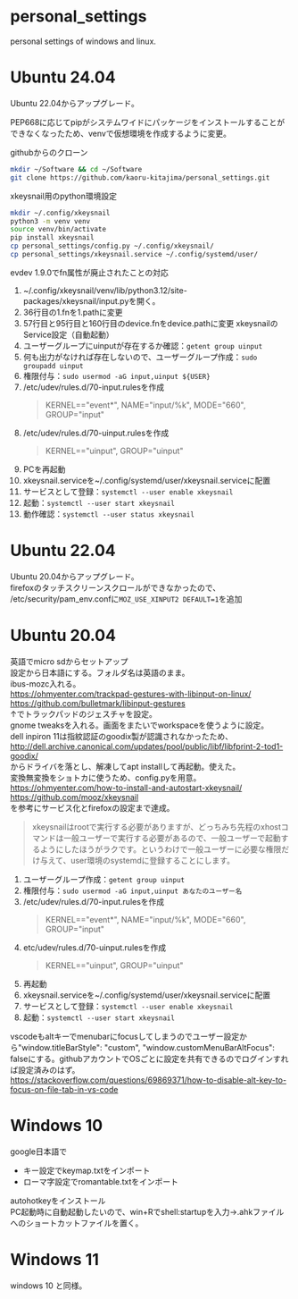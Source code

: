 # personal_settings
personal settings of windows and linux.

# Ubuntu 24.04
Ubuntu 22.04からアップグレード。

PEP668に応じてpipがシステムワイドにパッケージをインストールすることができなくなったため、venvで仮想環境を作成するように変更。

githubからのクローン
```bash
mkdir ~/Software && cd ~/Software
git clone https://github.com/kaoru-kitajima/personal_settings.git
```
xkeysnail用のpython環境設定
```bash
mkdir ~/.config/xkeysnail
python3 -m venv venv
source venv/bin/activate
pip install xkeysnail
cp personal_settings/config.py ~/.config/xkeysnail/
cp personal_settings/xkeysnail.service ~/.config/systemd/user/
```
evdev 1.9.0でfn属性が廃止されたことの対応
1. ~/.config/xkeysnail/venv/lib/python3.12/site-packages/xkeysnail/input.pyを開く。
1. 36行目の1.fnを1.pathに変更
1. 57行目と95行目と160行目のdevice.fnをdevice.pathに変更
xkeysnailのService設定（自動起動）
1. ユーザーグループにuinputが存在するか確認：`getent group uinput`  
1. 何も出力がなければ存在しないので、ユーザーグループ作成：`sudo groupadd uinput`  
1. 権限付与：`sudo usermod -aG input,uinput ${USER}`  
1. /etc/udev/rules.d/70-input.rulesを作成
    >KERNEL=="event*", NAME="input/%k", MODE="660", GROUP="input"  
1. /etc/udev/rules.d/70-uinput.rulesを作成
    >KERNEL=="uinput", GROUP="uinput"  
1. PCを再起動
1. xkeysnail.serviceを~/.config/systemd/user/xkeysnail.serviceに配置
1. サービスとして登録：`systemctl --user enable xkeysnail`
1. 起動：`systemctl --user start xkeysnail`
1. 動作確認：`systemctl --user status xkeysnail`

# Ubuntu 22.04
Ubuntu 20.04からアップグレード。  
firefoxのタッチスクリーンスクロールができなかったので、
/etc/security/pam_env.confに`MOZ_USE_XINPUT2 DEFAULT=1`を追加

# Ubuntu 20.04
英語でmicro sdからセットアップ  
設定から日本語にする。フォルダ名は英語のまま。  
ibus-mozc入れる。  
https://ohmyenter.com/trackpad-gestures-with-libinput-on-linux/  
https://github.com/bulletmark/libinput-gestures  
↑でトラックパッドのジェスチャを設定。  
gnome tweaksを入れる。画面をまたいでworkspaceを使うように設定。  
dell inpiron 11は指紋認証のgoodix製が認識されなかったため、http://dell.archive.canonical.com/updates/pool/public/libf/libfprint-2-tod1-goodix/  
からドライバを落とし、解凍してapt installして再起動。使えた。  
変換無変換をショトカに使うため、config.pyを用意。  
https://ohmyenter.com/how-to-install-and-autostart-xkeysnail/  
https://github.com/mooz/xkeysnail  
を参考にサービス化とfirefoxの設定まで達成。  
> xkeysnailはrootで実行する必要がありますが、どっちみち先程のxhostコマンドは一般ユーザーで実行する必要があるので、一般ユーザーで起動するようにしたほうがラクです。というわけで一般ユーザーに必要な権限だけ与えて、user環境のsystemdに登録することにします。
1. ユーザーグループ作成：`getent group uinput`  
1. 権限付与：`sudo usermod -aG input,uinput あなたのユーザー名`  
1. /etc/udev/rules.d/70-input.rulesを作成
    >KERNEL=="event*", NAME="input/%k", MODE="660", GROUP="input"  
1. etc/udev/rules.d/70-uinput.rulesを作成
    >KERNEL=="uinput", GROUP="uinput"  
1. 再起動
1. xkeysnail.serviceを~/.config/systemd/user/xkeysnail.serviceに配置
1. サービスとして登録：`systemctl --user enable xkeysnail`
1. 起動：`systemctl --user start xkeysnail`

vscodeもaltキーでmenubarにfocusしてしまうのでユーザー設定から"window.titleBarStyle": "custom", "window.customMenuBarAltFocus": falseにする。githubアカウントでOSごとに設定を共有できるのでログインすれば設定済みのはず。  
https://stackoverflow.com/questions/69869371/how-to-disable-alt-key-to-focus-on-file-tab-in-vs-code  

# Windows 10
google日本語で  
- キー設定でkeymap.txtをインポート  
- ローマ字設定でromantable.txtをインポート  

autohotkeyをインストール  
PC起動時に自動起動したいので、win+Rでshell:startupを入力→.ahkファイルへのショートカットファイルを置く。  

# Windows 11
windows 10 と同様。
